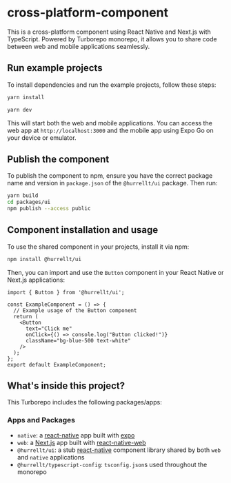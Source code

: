 # cross-platform-component

This is a cross-platform component using React Native and Next.js with TypeScript. Powered by Turborepo monorepo, it allows you to share code between web and mobile applications seamlessly.

## Run example projects

To install dependencies and run the example projects, follow these steps:
```sh
yarn install
```
```sh
yarn dev
```
This will start both the web and mobile applications. You can access the web app at `http://localhost:3000` and the mobile app using Expo Go on your device or emulator.

## Publish the component
To publish the component to npm, ensure you have the correct package name and version in `package.json` of the `@hurrellt/ui` package. Then run:
```sh
yarn build
cd packages/ui
npm publish --access public
```

## Component installation and usage
To use the shared component in your projects, install it via npm:
```sh
npm install @hurrellt/ui
```
Then, you can import and use the `Button` component in your React Native or Next.js applications:

```tsx
import { Button } from '@hurrellt/ui';

const ExampleComponent = () => {
  // Example usage of the Button component
  return (
    <Button
      text="Click me"
      onClick={() => console.log("Button clicked!")}
      className="bg-blue-500 text-white"
    />
  );
};
export default ExampleComponent;
```

## What's inside this project?

This Turborepo includes the following packages/apps:

### Apps and Packages

- `native`: a [react-native](https://reactnative.dev/) app built with [expo](https://docs.expo.dev/)
- `web`: a [Next.js](https://nextjs.org/) app built with [react-native-web](https://necolas.github.io/react-native-web/)
- `@hurrellt/ui`: a stub [react-native](https://reactnative.dev/) component library shared by both `web` and `native` applications
- `@hurrellt/typescript-config`: `tsconfig.json`s used throughout the monorepo
